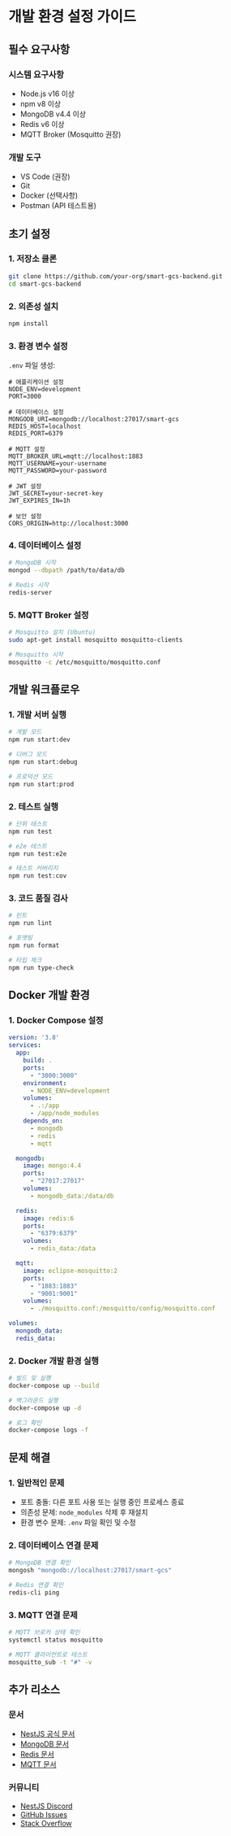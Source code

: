 # 개발 환경 설정 가이드

## 필수 요구사항

### 시스템 요구사항
- Node.js v16 이상
- npm v8 이상
- MongoDB v4.4 이상
- Redis v6 이상
- MQTT Broker (Mosquitto 권장)

### 개발 도구
- VS Code (권장)
- Git
- Docker (선택사항)
- Postman (API 테스트용)

## 초기 설정

### 1. 저장소 클론
```bash
git clone https://github.com/your-org/smart-gcs-backend.git
cd smart-gcs-backend
```

### 2. 의존성 설치
```bash
npm install
```

### 3. 환경 변수 설정
`.env` 파일 생성:
```env
# 애플리케이션 설정
NODE_ENV=development
PORT=3000

# 데이터베이스 설정
MONGODB_URI=mongodb://localhost:27017/smart-gcs
REDIS_HOST=localhost
REDIS_PORT=6379

# MQTT 설정
MQTT_BROKER_URL=mqtt://localhost:1883
MQTT_USERNAME=your-username
MQTT_PASSWORD=your-password

# JWT 설정
JWT_SECRET=your-secret-key
JWT_EXPIRES_IN=1h

# 보안 설정
CORS_ORIGIN=http://localhost:3000
```

### 4. 데이터베이스 설정
```bash
# MongoDB 시작
mongod --dbpath /path/to/data/db

# Redis 시작
redis-server
```

### 5. MQTT Broker 설정
```bash
# Mosquitto 설치 (Ubuntu)
sudo apt-get install mosquitto mosquitto-clients

# Mosquitto 시작
mosquitto -c /etc/mosquitto/mosquitto.conf
```

## 개발 워크플로우

### 1. 개발 서버 실행
```bash
# 개발 모드
npm run start:dev

# 디버그 모드
npm run start:debug

# 프로덕션 모드
npm run start:prod
```

### 2. 테스트 실행
```bash
# 단위 테스트
npm run test

# e2e 테스트
npm run test:e2e

# 테스트 커버리지
npm run test:cov
```

### 3. 코드 품질 검사
```bash
# 린트
npm run lint

# 포맷팅
npm run format

# 타입 체크
npm run type-check
```

## Docker 개발 환경

### 1. Docker Compose 설정
```yaml
version: '3.8'
services:
  app:
    build: .
    ports:
      - "3000:3000"
    environment:
      - NODE_ENV=development
    volumes:
      - .:/app
      - /app/node_modules
    depends_on:
      - mongodb
      - redis
      - mqtt

  mongodb:
    image: mongo:4.4
    ports:
      - "27017:27017"
    volumes:
      - mongodb_data:/data/db

  redis:
    image: redis:6
    ports:
      - "6379:6379"
    volumes:
      - redis_data:/data

  mqtt:
    image: eclipse-mosquitto:2
    ports:
      - "1883:1883"
      - "9001:9001"
    volumes:
      - ./mosquitto.conf:/mosquitto/config/mosquitto.conf

volumes:
  mongodb_data:
  redis_data:
```

### 2. Docker 개발 환경 실행
```bash
# 빌드 및 실행
docker-compose up --build

# 백그라운드 실행
docker-compose up -d

# 로그 확인
docker-compose logs -f
```

## 문제 해결

### 1. 일반적인 문제
- 포트 충돌: 다른 포트 사용 또는 실행 중인 프로세스 종료
- 의존성 문제: `node_modules` 삭제 후 재설치
- 환경 변수 문제: `.env` 파일 확인 및 수정

### 2. 데이터베이스 연결 문제
```bash
# MongoDB 연결 확인
mongosh "mongodb://localhost:27017/smart-gcs"

# Redis 연결 확인
redis-cli ping
```

### 3. MQTT 연결 문제
```bash
# MQTT 브로커 상태 확인
systemctl status mosquitto

# MQTT 클라이언트로 테스트
mosquitto_sub -t "#" -v
```

## 추가 리소스

### 문서
- [NestJS 공식 문서](https://docs.nestjs.com/)
- [MongoDB 문서](https://docs.mongodb.com/)
- [Redis 문서](https://redis.io/documentation)
- [MQTT 문서](https://mqtt.org/documentation)

### 커뮤니티
- [NestJS Discord](https://discord.gg/nestjs)
- [GitHub Issues](https://github.com/your-org/smart-gcs-backend/issues)
- [Stack Overflow](https://stackoverflow.com/questions/tagged/nestjs) 